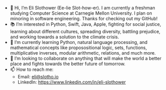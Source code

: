 - 👋 Hi, I’m Eli Slothower (Ee-lie Slot-how-er). I am currently a freshman studying Computer Science at Carnegie Mellon University. I plan on minoring in software engineering. Thanks for checking out my GitHub!
- 📚 I’m interested in Python, Swift, Java, Apple, fighting for social justice, learning about different cultures, spreading diversity, battling prejudice, and working towards a solution to the climate crisis. 
- 🌱 I’m currently learning Python, natural language processing, and mathematical concepts like proposositional logic, sets, functions, multiplicative inverses, modular arithmetic, relations, and much more.
- 🤝 I’m looking to collaborate on anything that will make the world a better place and fights towards the better future of tomorrow.
- 📫 How to reach me: 
	- Email: eli@slotho.io 
	- LinkedIn: https://www.linkedin.com/in/eli-slothower

<!---
eslothower/eslothower is a ✨ special ✨ repository because its `README.md` (this file) appears on your GitHub profile.
You can click the Preview link to take a look at your changes.
--->
